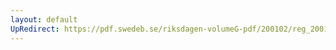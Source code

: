```yaml
---
layout: default
UpRedirect: https://pdf.swedeb.se/riksdagen-volumeG-pdf/200102/reg_200102/reg_200102_0217.pdf
---
```

